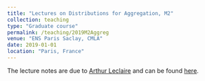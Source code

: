 ```yaml
---
title: "Lectures on Distributions for Aggregation, M2"
collection: teaching
type: "Graduate course"
permalink: /teaching/2019M2Aggreg
venue: "ENS Paris Saclay, CMLA"
date: 2019-01-01
location: "Paris, France"
---
```

The lecture notes are due to [Arthur Leclaire](https://www.math.u-bordeaux.fr/~aleclaire/index.php) and can be found [here](https://www.math.u-bordeaux.fr/~aleclaire/agreg/distrib.pdf).

